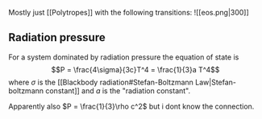 Mostly just [[Polytropes]] with the following transitions:
![[eos.png|300]]


## Radiation pressure
For a system dominated by radiation pressure the equation of state is $$P = \frac{4\sigma}{3c}T^4 = \frac{1}{3}a T^4$$where $\sigma$ is the [[Blackbody radiation#Stefan-Boltzmann Law|Stefan-boltzmann constant]] and $a$ is the "radiation constant".

Apparently also $P = \frac{1}{3}\rho c^2$ but i dont know the connection.
